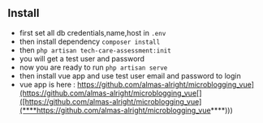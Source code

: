 ## Install

- first set all db credentials,name,host in `.env`
- then install dependency `composer install`
- then `php artisan tech-care-assessment:init`
- you will get a test user and password
- now you are ready to run `php artisan serve`
- then install vue app and use test user email and password to login
- vue app is here : https://github.com/almas-alright/microblogging_vue](https://github.com/almas-alright/microblogging_vue[]([https://github.com/almas-alright/microblogging_vue](****https://github.com/almas-alright/microblogging_vue****)))
